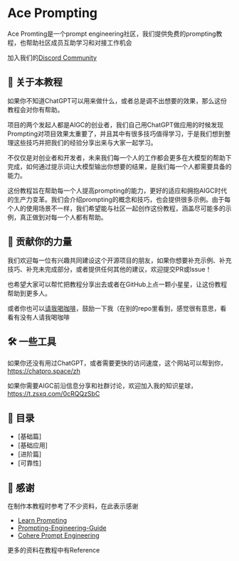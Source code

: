 # Ace Prompting
Ace Promting是一个prompt engineering社区，我们提供免费的prompting教程，也帮助社区成员互助学习和对接工作机会

加入我们的[Discord Community](https://discord.gg/eWD4shBz)

## 🤔 关于本教程
如果你不知道ChatGPT可以用来做什么，或者总是调不出想要的效果，那么这份教程会对你有帮助。

项目的两个发起人都是AIGC的创业者，我们自己用ChatGPT做应用的时候发现Prompting对项目效果太重要了，并且其中有很多技巧值得学习，于是我们想到整理这些技巧并把我们的经验分享出来与大家一起学习。

不仅仅是对创业者和开发者，未来我们每一个人的工作都会更多在大模型的帮助下完成，如何通过提示词让大模型输出你想要的结果，是我们每一个人都需要具备的能力。

这份教程旨在帮助每一个人提高prompting的能力，更好的适应和拥抱AIGC时代的生产力变革。我们会介绍prompting的概念和技巧，也会提供很多示例。由于每个人的使用场景不一样，我们希望能与社区一起创作这份教程，涵盖尽可能多的示例，真正做到对每一个人都有帮助。


## 🥂 贡献你的力量

我们欢迎每一位有兴趣共同建设这个开源项目的朋友，如果你想要补充示例、补充技巧、补充未完成部分，或者提供任何其他的建议，欢迎提交PR或Issue！

也希望大家可以帮忙把教程分享出去或者在GitHub上点一颗小星星，让这份教程帮助到更多人。

或者你也可以[请我喝咖啡](https://www.buymeacoffee.com/chuchangcc)，鼓励一下我（在别的repo里看到，感觉很有意思，看看有没有人请我喝咖啡


## 🛠️ 一些工具

如果你还没有用过ChatGPT，或者需要更快的访问速度，这个网站可以帮到你，https://chatpro.space/zh

如果你需要AIGC前沿信息分享和社群讨论，欢迎加入我的知识星球，https://t.zsxq.com/0cRQQzSbC

## 🚀 目录

- [基础篇]
- [基础应用]
- [进阶篇]
- [可靠性]


## 💓 感谢
在制作本教程时参考了不少资料，在此表示感谢

- [Learn Prompting](https://learnprompting.org/docs/intro)
- [Prompting-Engineering-Guide](https://github.com/dair-ai/Prompt-Engineering-Guide)
- [Cohere Prompt Engineering](https://docs.cohere.ai/docs/prompt-engineering)

更多的资料在教程中有Reference

